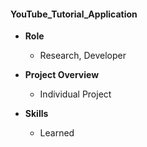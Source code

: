 #### YouTube_Tutorial_Application

- **Role**
  * Research, Developer
  
- **Project Overview**
  * Individual Project
  
- **Skills**
  * Learned 
